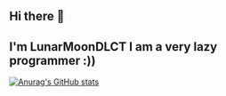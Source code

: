## Hi there 👋
**I'm LunarMoonDLCT**
I am a very lazy programmer :))
---
[![Anurag's GitHub stats](https://chipstats.vercel.app/api?username=LunarMoonDLCT&show_icons=true&theme=tokyonight&role=collaborator)](https://github.com/anuraghazra/github-readme-stats)
